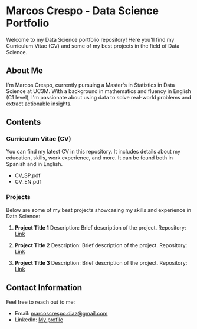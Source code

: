 # Marcos Crespo - Data Science Portfolio

Welcome to my Data Science portfolio repository! Here you'll find my Curriculum Vitae (CV) and some of my best projects in the field of Data Science.

## About Me

I'm Marcos Crespo, currently pursuing a Master's in Statistics in Data Science at UC3M. With a background in mathematics and fluency in English (C1 level), I'm passionate about using data to solve real-world problems and extract actionable insights.

## Contents

### Curriculum Vitae (CV)

You can find my latest CV in this repository. It includes details about my education, skills, work experience, and more. It can be found both in Spanish and in English.

- CV_SP.pdf
- CV_EN.pdf

### Projects

Below are some of my best projects showcasing my skills and experience in Data Science:

1. **Project Title 1**
   Description: Brief description of the project.
   Repository: [Link](https://github.com/yourusername/project1)

2. **Project Title 2**
   Description: Brief description of the project.
   Repository: [Link](https://github.com/yourusername/project2)

3. **Project Title 3**
   Description: Brief description of the project.
   Repository: [Link](https://github.com/yourusername/project3)

<!-- Add more projects as needed -->

## Contact Information

Feel free to reach out to me:

- Email: marcoscrespo.diaz@gmail.com
- LinkedIn: [My profile](https://www.linkedin.com/in/marcos-crespo-diaz/)

